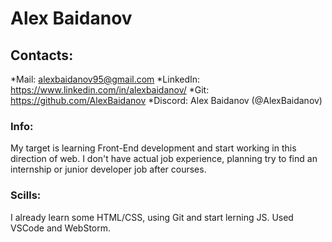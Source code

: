 # Alex Baidanov
## Contacts:
  *Mail: alexbaidanov95@gmail.com
  *LinkedIn: https://www.linkedin.com/in/alexbaidanov/
  *Git: https://github.com/AlexBaidanov
  *Discord: Alex Baidanov (@AlexBaidanov)
### Info:
  My target is learning Front-End development and start working in this direction of web.
  I don't have actual job experience, planning try to find an internship or junior developer job after courses.
### Scills:
  I already learn some HTML/CSS, using Git and start lerning JS.
  Used VSCode and WebStorm.
